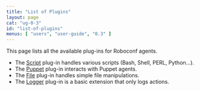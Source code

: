 ```yaml
---
title: "List of Plugins"
layout: page
cat: "ug-0-3"
id: "list-of-plugins"
menus: [ "users", "user-guide", "0.3" ]
---
```


This page lists all the available plug-ins for Roboconf agents.

* The [Script](plugin-script.html) plug-in handles various scripts (Bash, Shell, PERL, Python...).
* The [Puppet](plugin-puppet.html) plug-in interacts with Puppet agents.
* The [File](plugin-file.html) plug-in handles simple file manipulations.
* The [Logger](plugin-logger.html) plug-in is a basic extension that only logs actions.
